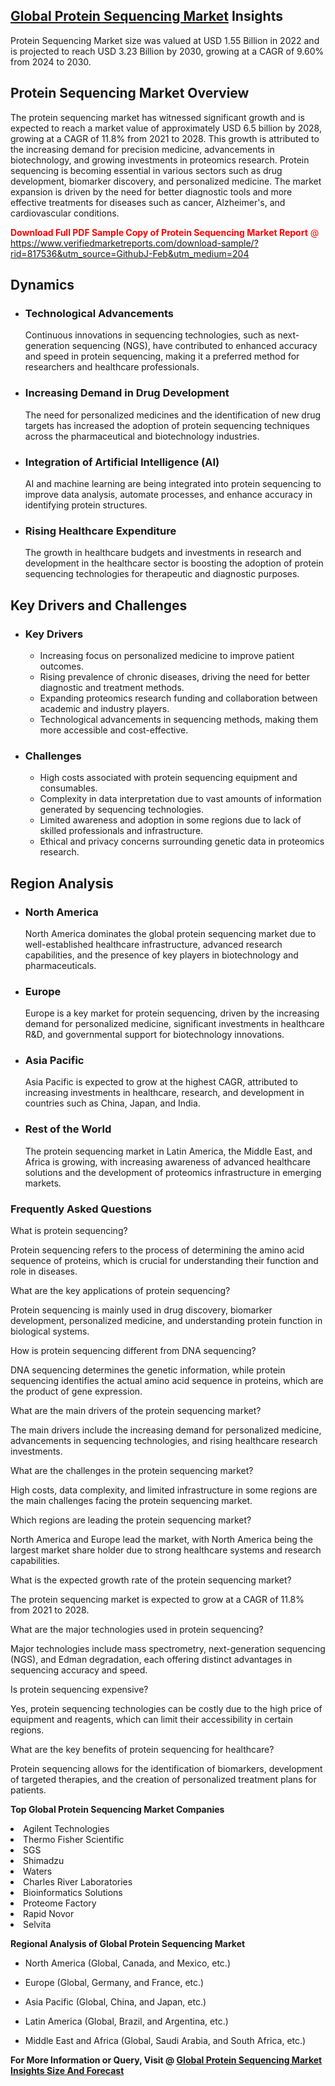 <h2><a href="https://www.verifiedmarketreports.com/download-sample/?rid=817536&amp;utm_source=GithubJ&amp;utm_medium=204" target="_blank">Global Protein Sequencing Market</a> Insights</h2><p>Protein Sequencing Market size was valued at USD 1.55 Billion in 2022 and is projected to reach USD 3.23 Billion by 2030, growing at a CAGR of 9.60% from 2024 to 2030.</p><p><h2>Protein Sequencing Market Overview</h2> <p>The protein sequencing market has witnessed significant growth and is expected to reach a market value of approximately USD 6.5 billion by 2028, growing at a CAGR of 11.8% from 2021 to 2028. This growth is attributed to the increasing demand for precision medicine, advancements in biotechnology, and growing investments in proteomics research. Protein sequencing is becoming essential in various sectors such as drug development, biomarker discovery, and personalized medicine. The market expansion is driven by the need for better diagnostic tools and more effective treatments for diseases such as cancer, Alzheimer's, and cardiovascular conditions.</p> <p><p><span class=""><span style="color: #ff0000;"><strong>Download Full PDF Sample Copy of Protein Sequencing Market Report</strong> @ </span><a href="https://www.verifiedmarketreports.com/download-sample/?rid=817536&amp;utm_source=GithubJ-Feb&amp;utm_medium=204" target="_blank">https://www.verifiedmarketreports.com/download-sample/?rid=817536&amp;utm_source=GithubJ-Feb&amp;utm_medium=204</a></span></p></p> <h2>Dynamics</h2> <ul> <li><h3>Technological Advancements</h3> Continuous innovations in sequencing technologies, such as next-generation sequencing (NGS), have contributed to enhanced accuracy and speed in protein sequencing, making it a preferred method for researchers and healthcare professionals.</li> <li><h3>Increasing Demand in Drug Development</h3> The need for personalized medicines and the identification of new drug targets has increased the adoption of protein sequencing techniques across the pharmaceutical and biotechnology industries.</li> <li><h3>Integration of Artificial Intelligence (AI)</h3> AI and machine learning are being integrated into protein sequencing to improve data analysis, automate processes, and enhance accuracy in identifying protein structures.</li> <li><h3>Rising Healthcare Expenditure</h3> The growth in healthcare budgets and investments in research and development in the healthcare sector is boosting the adoption of protein sequencing technologies for therapeutic and diagnostic purposes.</li> </ul> <h2>Key Drivers and Challenges</h2> <ul> <li><h3>Key Drivers</h3> <ul> <li>Increasing focus on personalized medicine to improve patient outcomes.</li> <li>Rising prevalence of chronic diseases, driving the need for better diagnostic and treatment methods.</li> <li>Expanding proteomics research funding and collaboration between academic and industry players.</li> <li>Technological advancements in sequencing methods, making them more accessible and cost-effective.</li> </ul> </li> <li><h3>Challenges</h3> <ul> <li>High costs associated with protein sequencing equipment and consumables.</li> <li>Complexity in data interpretation due to vast amounts of information generated by sequencing technologies.</li> <li>Limited awareness and adoption in some regions due to lack of skilled professionals and infrastructure.</li> <li>Ethical and privacy concerns surrounding genetic data in proteomics research.</li> </ul> </li> </ul> <h2>Region Analysis</h2> <ul> <li><h3>North America</h3> North America dominates the global protein sequencing market due to well-established healthcare infrastructure, advanced research capabilities, and the presence of key players in biotechnology and pharmaceuticals.</li> <li><h3>Europe</h3> Europe is a key market for protein sequencing, driven by the increasing demand for personalized medicine, significant investments in healthcare R&D, and governmental support for biotechnology innovations.</li> <li><h3>Asia Pacific</h3> Asia Pacific is expected to grow at the highest CAGR, attributed to increasing investments in healthcare, research, and development in countries such as China, Japan, and India.</li> <li><h3>Rest of the World</h3> The protein sequencing market in Latin America, the Middle East, and Africa is growing, with increasing awareness of advanced healthcare solutions and the development of proteomics infrastructure in emerging markets.</li> </ul> <h3>Frequently Asked Questions</h3> <p>What is protein sequencing?</p> <p>Protein sequencing refers to the process of determining the amino acid sequence of proteins, which is crucial for understanding their function and role in diseases.</p> <p>What are the key applications of protein sequencing?</p> <p>Protein sequencing is mainly used in drug discovery, biomarker development, personalized medicine, and understanding protein function in biological systems.</p> <p>How is protein sequencing different from DNA sequencing?</p> <p>DNA sequencing determines the genetic information, while protein sequencing identifies the actual amino acid sequence in proteins, which are the product of gene expression.</p> <p>What are the main drivers of the protein sequencing market?</p> <p>The main drivers include the increasing demand for personalized medicine, advancements in sequencing technologies, and rising healthcare research investments.</p> <p>What are the challenges in the protein sequencing market?</p> <p>High costs, data complexity, and limited infrastructure in some regions are the main challenges facing the protein sequencing market.</p> <p>Which regions are leading the protein sequencing market?</p> <p>North America and Europe lead the market, with North America being the largest market share holder due to strong healthcare systems and research capabilities.</p> <p>What is the expected growth rate of the protein sequencing market?</p> <p>The protein sequencing market is expected to grow at a CAGR of 11.8% from 2021 to 2028.</p> <p>What are the major technologies used in protein sequencing?</p> <p>Major technologies include mass spectrometry, next-generation sequencing (NGS), and Edman degradation, each offering distinct advantages in sequencing accuracy and speed.</p> <p>Is protein sequencing expensive?</p> <p>Yes, protein sequencing technologies can be costly due to the high price of equipment and reagents, which can limit their accessibility in certain regions.</p> <p>What are the key benefits of protein sequencing for healthcare?</p> <p>Protein sequencing allows for the identification of biomarkers, development of targeted therapies, and the creation of personalized treatment plans for patients.</p> </p><p><strong>Top Global Protein Sequencing Market Companies</strong></p><div data-test-id=""><p><li>Agilent Technologies</li><li> Thermo Fisher Scientific</li><li> SGS</li><li> Shimadzu</li><li> Waters</li><li> Charles River Laboratories</li><li> Bioinformatics Solutions</li><li> Proteome Factory</li><li> Rapid Novor</li><li> Selvita</li></p><div><strong>Regional Analysis of&nbsp;Global Protein Sequencing Market</strong></div><ul><li dir="ltr"><p dir="ltr">North America&nbsp;(Global, Canada, and Mexico, etc.)</p></li><li dir="ltr"><p dir="ltr">Europe (Global, Germany, and France, etc.)</p></li><li dir="ltr"><p dir="ltr">Asia Pacific&nbsp;(Global, China, and Japan, etc.)</p></li><li dir="ltr"><p dir="ltr">Latin America&nbsp;(Global, Brazil, and Argentina, etc.)</p></li><li dir="ltr">Middle East and Africa&nbsp;(Global, Saudi Arabia, and South Africa, etc.)</li></ul><p><strong>For More Information or Query, Visit @&nbsp;</strong><strong><a href="https://www.verifiedmarketreports.com/product/protein-sequencing-market/?utm_source=GithubJ&amp;utm_medium=204" target="_blank">Global Protein Sequencing Market Insights Size And Forecast</a></strong></p></div>
